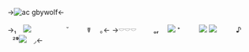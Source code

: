 ->![ac gbywolf](https://media.discordapp.net/attachments/1007344137655287848/1157147434066116769/Untitled562_20230928195038.png?ex=65178d07&is=65163b87&hm=d6f7130ecd4ee35970b1f6128a54e1a3e61f2ce237122a7fd83cfda52afa1b5c&=&width=250&height=250)<-

->₁　![](https://media.discordapp.net/attachments/1007344137655287848/1157167930887381013/Untitled665_20230928211157.PNG?ex=6517a01d&is=65164e9d&hm=9715687945b3bc31de03358d386c287a5e1db10e4c47cf3cffff8230aa29b4dc&=&width=30&height=30) 　 　 　　 ˘ 　　  ☤　 ｡<-
->𓎠𓎠𓎠⠀ ⠀⠀ₒ**ᵣ** ⠀ ![](https://media.discordapp.net/attachments/1007344137655287848/1157170274681245696/ezgif-5-89ed3d7414.png?ex=6517a24c&is=651650cc&hm=bb39ea5af0a19cfed6ed8317e3661c30d5ee32ceb235810015a42ebb04588bc3&=&width=55&height=30) ⁺ ⠀ ⠀⠀![](https://media.discordapp.net/attachments/1007344137655287848/1157171119502147594/949302c341310f4e6e8c2f47d2b5720b.png?ex=6517a316&is=65165196&hm=91d3210d822addf5c3d1d400143662a2eda9b6c77e1f6247fd3c0f4b4f9649c1&=&width=24&height=28)
[![](https://media.discordapp.net/attachments/1007344137655287848/1157171897621033030/16dba26dfc7110ac367fb4bab66e86c7.png?ex=6517a3cf&is=6516524f&hm=c4bf0301527339bc4c32a5f9e0fb3aebbcb2aa8daf31043eb458888f4d500bc0&=&width=87&height=28)](remedially)⠀ ⠀⠀ ♪⠀ ⠀ ⠀²**⁹**![](https://media.discordapp.net/attachments/1007344137655287848/1157171715630170172/6cafea23919e2d4ff9f61522f6871293.png?ex=6517a3a4&is=65165224&hm=66560ad4e9f4754bcabdafde978388661179317f3cac77b755f35d838847b742&=&width=31&height=36)⠀ ◞<-
⠀